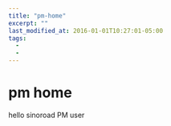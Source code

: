 ```yaml
---
title: "pm-home"
excerpt: ""
last_modified_at: 2016-01-01T10:27:01-05:00
tags: 
  - 
  - 
---
```


pm home
====
hello sinoroad PM user